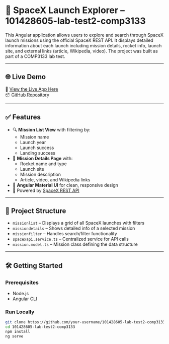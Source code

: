 # 🚀 SpaceX Launch Explorer – 101428605-lab-test2-comp3133

This Angular application allows users to explore and search through SpaceX launch missions using the official SpaceX REST API. It displays detailed information about each launch including mission details, rocket info, launch site, and external links (article, Wikipedia, video). The project was built as part of a COMP3133 lab test.

---

## 🌐 Live Demo

🔗 [View the Live App Here](https://101428605spacex.netlify.app)  
📦 [GitHub Repository](https://github.com/Harshlikescoding/101428605-lab-test2-COMP3133)

---

## ✅ Features

- 🔍 **Mission List View** with filtering by:
  - Mission name
  - Launch year
  - Launch success
  - Landing success
- 📄 **Mission Details Page** with:
  - Rocket name and type
  - Launch site
  - Mission description
  - Article, video, and Wikipedia links
- 🎨 **Angular Material UI** for clean, responsive design
- 📡 Powered by [SpaceX REST API](https://github.com/r-spacex/SpaceX-API)

---

## 📁 Project Structure

- `missionlist` – Displays a grid of all SpaceX launches with filters
- `missiondetails` – Shows detailed info of a selected mission
- `missionfilter` – Handles search/filter functionality
- `spacexapi.service.ts` – Centralized service for API calls
- `mission.model.ts` – Mission class defining the data structure

---

## 🛠️ Getting Started

### Prerequisites

- Node.js
- Angular CLI

### Run Locally

```bash
git clone https://github.com/your-username/101428605-lab-test2-comp3133
cd 101428605-lab-test2-comp3133
npm install
ng serve
